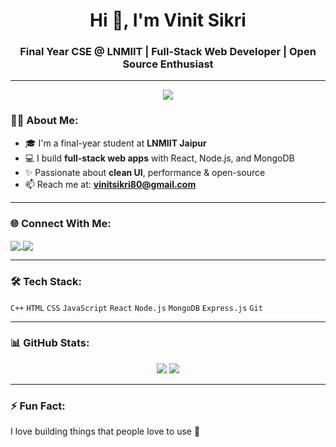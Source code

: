 <h1 align="center">Hi 👋, I'm Vinit Sikri</h1>
<h3 align="center">Final Year CSE @ LNMIIT | Full-Stack Web Developer | Open Source Enthusiast</h3>

---

<p align="center">
  <img src="https://readme-typing-svg.herokuapp.com?size=24&duration=4000&color=00F7D5&center=true&vCenter=true&width=800&lines=Final+Year+Student+at+LNMIIT;Full+Stack+Web+Developer;Open+Source+Contributor+%F0%9F%9A%80;Tech+Learner+and+Problem+Solver" />
</p>


### 🧑‍💻 About Me:
- 🎓 I'm a final-year student at **LNMIIT Jaipur**
- 💻 I build **full-stack web apps** with React, Node.js, and MongoDB
- ✨ Passionate about **clean UI**, performance & open-source
- 📫 Reach me at: **vinitsikri80@gmail.com**

---

### 🌐 Connect With Me:
<p align="left">
  <a href="https://www.linkedin.com/in/vinit-sikri-46a997252/" target="_blank">
    <img align="center" src="https://img.shields.io/badge/LinkedIn-blue?style=flat&logo=linkedin&logoColor=white" />
  </a>
  <a href="mailto:vinitsikri80@gmail.com">
    <img align="center" src="https://img.shields.io/badge/Gmail-red?style=flat&logo=gmail&logoColor=white" />
  </a>
</p>

---

### 🛠️ Tech Stack:
`C++` `HTML` `CSS` `JavaScript` `React` `Node.js` `MongoDB` `Express.js` `Git` 

---

### 📊 GitHub Stats:
<p align="center">
  <img src="https://github-readme-stats.vercel.app/api?username=vinitsikri80&show_icons=true&theme=tokyonight" />
  <img src="https://github-readme-stats.vercel.app/api/top-langs/?username=vinitsikri80&layout=compact&theme=tokyonight" />
</p>

---

### ⚡ Fun Fact:
I love building things that people love to use 🚀
